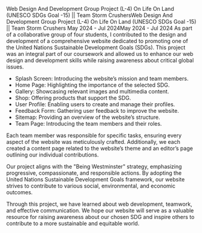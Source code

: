 Web Design And Development Group Project (L-4) On Life On Land (UNESCO SDGs Goal -15) || Team Storm CrushersWeb Design And Development Group Project (L-4) On Life On Land (UNESCO SDGs Goal -15) || Team Storm Crushers
May 2024 - Jul 2024May 2024 - Jul 2024
As part of a collaborative group of four students, I contributed to the design and development of a comprehensive website dedicated to promoting one of the United Nations Sustainable Development Goals (SDGs). This project was an integral part of our coursework and allowed us to enhance our web design and development skills while raising awareness about critical global issues.

* Splash Screen: Introducing the website’s mission and team members.
* Home Page: Highlighting the importance of the selected SDG.
* Gallery: Showcasing relevant images and multimedia content.
* Shop: Offering products that support the SDG.
* User Profile: Enabling users to create and manage their profiles.
* Feedback Form: Gathering user feedback to improve the website.
* Sitemap: Providing an overview of the website’s structure.
* Team Page: Introducing the team members and their roles.

Each team member was responsible for specific tasks, ensuring every aspect of the website was meticulously crafted. Additionally, we each created a content page related to the website’s theme and an editor’s page outlining our individual contributions.

Our project aligns with the "Being Westminster" strategy, emphasizing progressive, compassionate, and responsible actions. By adopting the United Nations Sustainable Development Goals framework, our website strives to contribute to various social, environmental, and economic outcomes.

Through this project, we have learned about web development, teamwork, and effective communication. We hope our website will serve as a valuable resource for raising awareness about our chosen SDG and inspire others to contribute to a more sustainable and equitable world.
